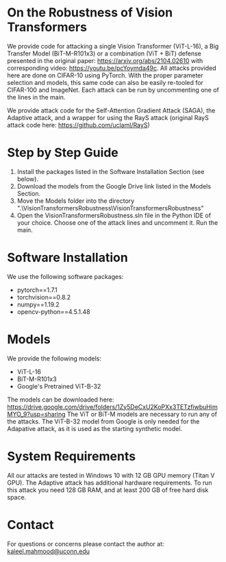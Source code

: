 # On the Robustness of Vision Transformers

We provide code for attacking a single Vision Transformer (ViT-L-16), a Big Transfer Model (BiT-M-R101x3) or a combination (ViT + BiT) defense presented in the original paper: https://arxiv.org/abs/2104.02610 with corresponding video: https://youtu.be/pcYoymda49c.
All attacks provided here are done on CIFAR-10 using PyTorch.
With the proper parameter selection and models, this same code can also be easily re-tooled for CIFAR-100 and ImageNet. 
Each attack can be run by uncommenting one of the lines in the main. 

We provide attack code for the Self-Attention Gradient Attack (SAGA), the Adaptive attack, and a wrapper for using the RayS attack (original RayS attack code here: https://github.com/uclaml/RayS)

# Step by Step Guide

<ol>
  <li>Install the packages listed in the Software Installation Section (see below).</li>
  <li>Download the models from the Google Drive link listed in the Models Section.</li>
  <li>Move the Models folder into the directory ".\VisionTransformersRobustness\VisionTransformersRobustness"</li>
  <li>Open the VisionTransformersRobustness.sln file in the Python IDE of your choice. Choose one of the attack lines and uncomment it. Run the main.</li>
</ol>

# Software Installation 

We use the following software packages: 
<ul>
  <li>pytorch==1.7.1</li>
  <li>torchvision==0.8.2</li>
  <li>numpy==1.19.2</li>
  <li>opencv-python==4.5.1.48</li>
</ul>

# Models

We provide the following models:
<ul>
  <li>ViT-L-16</li>
  <li>BiT-M-R101x3</li>
  <li>Google's Pretrained ViT-B-32</li>
</ul>

The models can be downloaded here: https://drive.google.com/drive/folders/1Zy5DeCxU2KoPXx3TETzfiwbuHimMYO_9?usp=sharing
The ViT or BiT-M models are necessary to run any of the attacks. The ViT-B-32 model from Google is only needed for the Adapative attack, as it is used as the starting synthetic model.


# System Requirements 

All our attacks are tested in Windows 10 with 12 GB GPU memory (Titan V GPU). The Adaptive attack has additional hardware requirements. To run this attack you need 128 GB RAM, and at least 200 GB of free hard disk space.  

# Contact

For questions or concerns please contact the author at: kaleel.mahmood@uconn.edu

